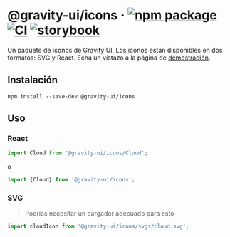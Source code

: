 # @gravity-ui/icons &middot; [![npm package](https://img.shields.io/npm/v/@gravity-ui/icons)](https://www.npmjs.com/package/@gravity-ui/icons) [![CI](https://img.shields.io/github/actions/workflow/status/gravity-ui/icons/.github/workflows/ci.yml?branch=main&label=CI&logo=github)](https://github.com/gravity-ui/icons/actions/workflows/ci.yml?query=branch:main) [![storybook](https://img.shields.io/badge/Storybook-deployed-ff4685)](https://preview.gravity-ui.com/icons/)

Un paquete de iconos de Gravity UI. Los iconos están disponibles en dos formatos: SVG y React. Echa un vistazo a la página de [demostración](https://preview.gravity-ui.com/icons/).

## Instalación

```shell
npm install --save-dev @gravity-ui/icons
```

## Uso

### React

```js
import Cloud from '@gravity-ui/icons/Cloud';
```

o

```js
import {Cloud} from '@gravity-ui/icons';
```

### SVG

> Podrías necesitar un cargador adecuado para esto

```js
import cloudIcon from '@gravity-ui/icons/svgs/cloud.svg';
```